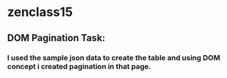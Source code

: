 # zenclass15
## DOM Pagination Task:

### I used the sample json data to create the table and using DOM concept i created pagination in that page.
